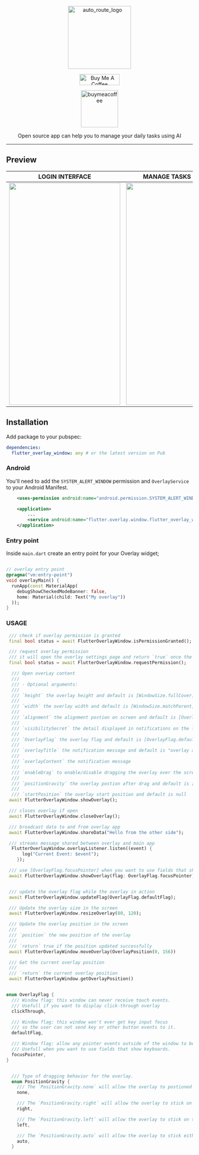 ﻿<p align="center">
  <img src="https://github.com/ramizairi/Riguelni/assets/121579805/57a4c809-c301-4d75-ac7c-c9aac5626a7b" height="170" alt="auto_route_logo">
</p>


<p align="center">
  <a href="https://buymeacoffee.com/ramizairi" target="_blank">
    <img src="https://cdn.buymeacoffee.com/buttons/v2/default-yellow.png" alt="Buy Me A Coffee" height="30px" width= "108px">
  </a>
</p>
<p align="center">
  <img src="https://github.com/ramizairi/Riguelni/assets/121579805/51ebdce7-86fe-450e-8270-5d536f8123f8" alt="buymeacoffee" height="100px" width="100px">
</p>
<p align="center">
Open source app can help you to manage your daily tasks using AI
</p>

---

## Preview

|                                                          LOGIN INTERFACE                                                          |                                                        MANAGE TASKS EXEMPLE                                                        |                                                         CHAT WITH AI EXEMPLE                                                         |
| :------------------------------------------------------------------------------------------------------------------------------------------: | :-----------------------------------------------------------------------------------------------------------------------------------------: | :-----------------------------------------------------------------------------------------------------------------------------------------: |
| <img src='https://github.com/ramizairi/Riguelni/assets/121579805/79b34b94-fb3b-4cc5-bee3-60499c7e4297' height='600' width='300' /> | <img src='https://github.com/ramizairi/Riguelni/assets/121579805/8966e48d-c3cb-4ef8-81b2-0761436dd723' height='600' width='300'/> | <img src='https://github.com/ramizairi/Riguelni/assets/121579805/47df8894-b4ad-4db4-ba25-047f792b6fdc' height='600' width='300'/> |

## Installation

Add package to your pubspec:

```yaml
dependencies:
  flutter_overlay_window: any # or the latest version on Pub
```

### Android

You'll need to add the `SYSTEM_ALERT_WINDOW` permission and `OverlayService` to your Android Manifest.

```XML
    <uses-permission android:name="android.permission.SYSTEM_ALERT_WINDOW" />

    <application>
        ...
        <service android:name="flutter.overlay.window.flutter_overlay_window.OverlayService" android:exported="false" />
    </application>
```

### Entry point

Inside `main.dart` create an entry point for your Overlay widget;

```dart

// overlay entry point
@pragma("vm:entry-point")
void overlayMain() {
  runApp(const MaterialApp(
    debugShowCheckedModeBanner: false,
    home: Material(child: Text("My overlay"))
  ));
}

```

### USAGE

```dart
 /// check if overlay permission is granted
 final bool status = await FlutterOverlayWindow.isPermissionGranted();

 /// request overlay permission
 /// it will open the overlay settings page and return `true` once the permission granted.
 final bool status = await FlutterOverlayWindow.requestPermission();

  /// Open overLay content
  ///
  /// - Optional arguments:
  ///
  /// `height` the overlay height and default is [WindowSize.fullCover]
  ///
  /// `width` the overlay width and default is [WindowSize.matchParent]
  ///
  /// `alignment` the alignment postion on screen and default is [OverlayAlignment.center]
  ///
  /// `visibilitySecret` the detail displayed in notifications on the lock screen and default is [NotificationVisibility.visibilitySecret]
  ///
  /// `OverlayFlag` the overlay flag and default is [OverlayFlag.defaultFlag]
  ///
  /// `overlayTitle` the notification message and default is "overlay activated"
  ///
  /// `overlayContent` the notification message
  ///
  /// `enableDrag` to enable/disable dragging the overlay over the screen and default is "false"
  ///
  /// `positionGravity` the overlay postion after drag and default is [PositionGravity.none]
  ///
  /// `startPosition` the overlay start position and default is null
 await FlutterOverlayWindow.showOverlay();

 /// closes overlay if open
 await FlutterOverlayWindow.closeOverlay();

 /// broadcast data to and from overlay app
 await FlutterOverlayWindow.shareData("Hello from the other side");

 /// streams message shared between overlay and main app
  FlutterOverlayWindow.overlayListener.listen((event) {
      log("Current Event: $event");
    });

 /// use [OverlayFlag.focusPointer] when you want to use fields that show keyboards
 await FlutterOverlayWindow.showOverlay(flag: OverlayFlag.focusPointer);


 /// update the overlay flag while the overlay in action
 await FlutterOverlayWindow.updateFlag(OverlayFlag.defaultFlag);

 /// Update the overlay size in the screen
 await FlutterOverlayWindow.resizeOverlay(80, 120);

 /// Update the overlay position in the screen
 ///
 /// `position` the new position of the overlay
 ///
 /// `return` true if the position updated successfully
 await FlutterOverlayWindow.moveOverlay(OverlayPosition(0, 156))

 /// Get the current overlay position
 ///
 /// `return` the current overlay position
 await FlutterOverlayWindow.getOverlayPosition()

```

```dart

enum OverlayFlag {
  /// Window flag: this window can never receive touch events.
  /// Usefull if you want to display click-through overlay
  clickThrough,

  /// Window flag: this window won't ever get key input focus
  /// so the user can not send key or other button events to it.
  defaultFlag,

  /// Window flag: allow any pointer events outside of the window to be sent to the windows behind it.
  /// Usefull when you want to use fields that show keyboards.
  focusPointer,
}

```

```dart

  /// Type of dragging behavior for the overlay.
  enum PositionGravity {
    /// The `PositionGravity.none` will allow the overlay to postioned anywhere on the screen.
    none,

    /// The `PositionGravity.right` will allow the overlay to stick on the right side of the screen.
    right,

    /// The `PositionGravity.left` will allow the overlay to stick on the left side of the screen.
    left,

    /// The `PositionGravity.auto` will allow the overlay to stick either on the left or right side of the screen depending on the overlay position.
    auto,
  }


```
